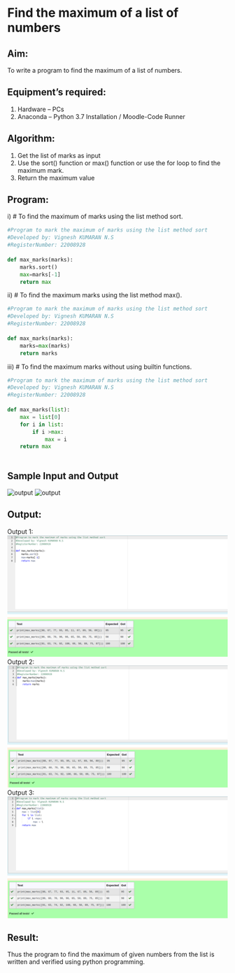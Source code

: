 # Find the maximum of a list of numbers
## Aim:
To write a program to find the maximum of a list of numbers.
## Equipment’s required:
1.	Hardware – PCs
2.	Anaconda – Python 3.7 Installation / Moodle-Code Runner
## Algorithm:
1.	Get the list of marks as input
2.	Use the sort() function or max() function or use the for loop to find the maximum mark.
3.	Return the maximum value
## Program:

i)	# To find the maximum of marks using the list method sort.
```Python
#Program to mark the maximum of marks using the list method sort
#Developed by: Vignesh KUMARAN N.S
#RegisterNumber: 22008928

def max_marks(marks):
    marks.sort()
    max=marks[-1]
    return max


```

ii)	# To find the maximum marks using the list method max().
```Python
#Program to mark the maximum of marks using the list method sort
#Developed by: Vignesh KUMARAN N.S
#RegisterNumber: 22008928

def max_marks(marks):
    marks=max(marks)
    return marks


```

iii) # To find the maximum marks without using builtin functions.
```Python
#Program to mark the maximum of marks using the list method sort
#Developed by: Vignesh KUMARAN N.S
#RegisterNumber: 22008928

def max_marks(list):
    max = list[0]
    for i in list:
        if i >max:
            max = i
    return max



```
## Sample Input and Output
![output](./img/max_marks1.jpg) 
![output](./img/max_marks2.jpg)
## Output:
Output 1:
![output](max1.png)
Output 2:
![output2](max2.png)
Output 3:
![output3](max3.png)
## Result:
Thus the program to find the maximum of given numbers from the list is written and verified using python programming.